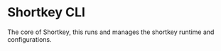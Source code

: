 # Shortkey CLI

The core of Shortkey, this runs and manages the shortkey runtime and configurations.